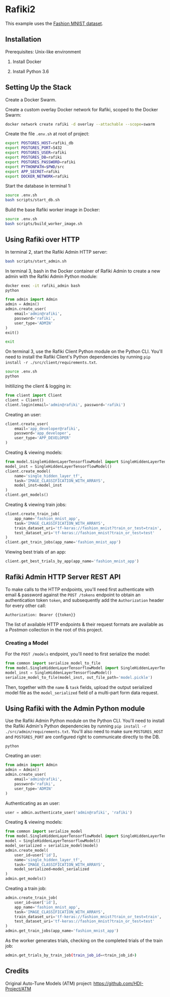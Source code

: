 # Rafiki2

This example uses the [Fashion MNIST dataset](https://github.com/zalandoresearch/fashion-mnist).

## Installation

Prerequisites: Unix-like environment

1. Install Docker

2. Install Python 3.6

## Setting Up the Stack

Create a Docker Swarm.

Create a custom overlay Docker network for Rafiki, scoped to the Docker Swarm:

```sh
docker network create rafiki -d overlay --attachable --scope=swarm
```

Create the file `.env.sh` at root of project:

```sh
export POSTGRES_HOST=rafiki_db
export POSTGRES_PORT=5432
export POSTGRES_USER=rafiki
export POSTGRES_DB=rafiki
export POSTGRES_PASSWORD=rafiki
export PYTHONPATH=$PWD/src
export APP_SECRET=rafiki
export DOCKER_NETWORK=rafiki
```

Start the database in terminal 1:

```sh
source .env.sh
bash scripts/start_db.sh
```

Build the base Rafiki worker image in Docker:

```sh
source .env.sh
bash scripts/build_worker_image.sh
```

## Using Rafiki over HTTP

In terminal 2, start the Rafiki Admin HTTP server:

```sh
bash scripts/start_admin.sh
```

In terminal 3, bash in the Docker container of Rafiki Admin to create a new admin with the Rafiki Admin Python module:

```sh
docker exec -it rafiki_admin bash
python
```

```py
from admin import Admin
admin = Admin()
admin.create_user(
    email='admin@rafiki',
    password='rafiki',
    user_type='ADMIN'
)
exit()
```

```sh
exit
```

On terminal 3, use the Rafiki Client Python module on the Python CLI. You'll need to install the Rafiki Client's Python dependencies by running `pip install -r ./src/client/requirements.txt`.

```sh
source .env.sh
python
```

Initilizing the client & logging in:

```py
from client import Client
client = Client()
client.login(email='admin@rafiki', password='rafiki')
```

Creating an user:

```py
client.create_user(
    email='app_developer@rafiki',
    password='app_developer',
    user_type='APP_DEVELOPER'
)
```

Creating & viewing models:

```py
from model.SingleHiddenLayerTensorflowModel import SingleHiddenLayerTensorflowModel
model_inst = SingleHiddenLayerTensorflowModel()
client.create_model(
    name='single_hidden_layer_tf',
    task='IMAGE_CLASSIFICATION_WITH_ARRAYS',
    model_inst=model_inst
)
client.get_models()
```

Creating & viewing train jobs:

```py
client.create_train_job(
    app_name='fashion_mnist_app',
    task='IMAGE_CLASSIFICATION_WITH_ARRAYS',
    train_dataset_uri='tf-keras://fashion_mnist?train_or_test=train',
    test_dataset_uri='tf-keras://fashion_mnist?train_or_test=test'
)
client.get_train_jobs(app_name='fashion_mnist_app')
```

Viewing best trials of an app:

```py
client.get_best_trials_by_app(app_name='fashion_mnist_app')
```

## Rafiki Admin HTTP Server REST API

To make calls to the HTTP endpoints, you'll need first authenticate with email & password against the `POST /tokens` endpoint to obtain an authentication token `token`, and subsequently add the `Authorization` header for every other call:

`Authorization: Bearer {{token}}`

The list of available HTTP endpoints & their request formats are available as a *Postman* collection in the root of this project.

### Creating a Model

For the `POST /models` endpoint, you'll need to first serialize the model:

```py
from common import serialize_model_to_file
from model.SingleHiddenLayerTensorflowModel import SingleHiddenLayerTensorflowModel
model_inst = SingleHiddenLayerTensorflowModel()
serialize_model_to_file(model_inst, out_file_path='model.pickle')
```

Then, together with the `name` & `task` fields, upload the output serialized model file as the `model_serialized` field of a multi-part form data request.

## Using Rafiki with the Admin Python module

Use the Rafiki Admin Python module on the Python CLI. You'll need to install the Rafiki Admin's Python dependencies by running `pip install -r ./src/admin/requirements.txt`. You'll also need to make sure `POSTGRES_HOST` and `POSTGRES_PORT` are configured right to communicate directly to the DB.

```shell
python
```

Creating an user:

```py
from admin import Admin
admin = Admin()
admin.create_user(
    email='admin@rafiki',
    password='rafiki',
    user_type='ADMIN'
)
```

Authenticating as an user:

```py
user = admin.authenticate_user('admin@rafiki', 'rafiki')
```

Creating & viewing models:

```py
from common import serialize_model
from model.SingleHiddenLayerTensorflowModel import SingleHiddenLayerTensorflowModel
model = SingleHiddenLayerTensorflowModel()
model_serialized = serialize_model(model)
admin.create_model(
    user_id=user['id'],
    name='single_hidden_layer_tf',
    task='IMAGE_CLASSIFICATION_WITH_ARRAYS',
    model_serialized=model_serialized
)
admin.get_models()
```

Creating a train job:

```py
admin.create_train_job(
    user_id=user['id'],
    app_name='fashion_mnist_app',
    task='IMAGE_CLASSIFICATION_WITH_ARRAYS',
    train_dataset_uri='tf-keras://fashion_mnist?train_or_test=train',
    test_dataset_uri='tf-keras://fashion_mnist?train_or_test=test'
)
admin.get_train_jobs(app_name='fashion_mnist_app')
```

As the worker generates trials, checking on the completed trials of the train job:

```sh
admin.get_trials_by_train_job(train_job_id=<train_job_id>)
```

## Credits

Original Auto-Tune Models (ATM) project: https://github.com/HDI-Project/ATM